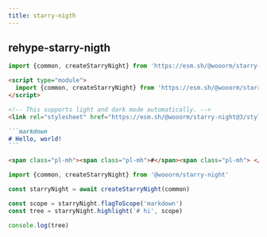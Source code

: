 ```yaml
---
title: starry-nigth
---
```


## rehype-starry-nigth

```ts
import {common, createStarryNight} from 'https://esm.sh/@wooorm/starry-night@3'
```

```html
<script type="module">
  import {common, createStarryNight} from 'https://esm.sh/@wooorm/starry-night@3?bundle'
</script>
```

```html
<!-- This supports light and dark mode automatically. -->
<link rel="stylesheet" href="https://esm.sh/@wooorm/starry-night@3/style/both.css">
```

````md
```markdown
# Hello, world!
```
````

```html
<span class="pl-mh"><span class="pl-mh">#</span><span class="pl-mh"> </span>Hello, world!</span>
```

```ts
import {common, createStarryNight} from '@wooorm/starry-night'

const starryNight = await createStarryNight(common)

const scope = starryNight.flagToScope('markdown')
const tree = starryNight.highlight('# hi', scope)

console.log(tree)
```